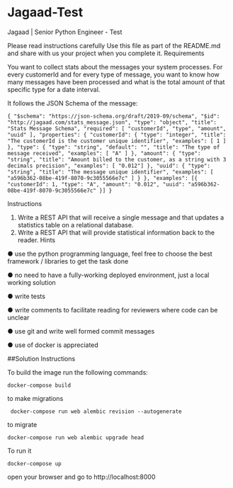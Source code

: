 # Jagaad-Test

Jagaad | Senior Python Engineer - Test

Please read instructions carefully
Use this file as part of the README.md and share with us your project when you complete it.
Requirements

You want to collect stats about the messages your system processes.
For every customerId and for every type of message, you want to know how many
messages have been processed and what is the total amount of that specific type for a date
interval.

It follows the JSON Schema of the message:

`
{
"$schema": "https://json-schema.org/draft/2019-09/schema",
"$id": "http://jagaad.com/stats_message.json",
"type": "object",
"title": "Stats Message Schema",
"required": [
"customerId",
"type",
"amount",
"uuid"
],
"properties": {
"customerId": {
"type": "integer",
"title": "The customerId is the customer unique identifier",
"examples": [
1
]
},
"type": {
"type": "string",
"default": "",
"title": "The type of message received",
"examples": [
"A"
]
},
"amount": {
"type": "string",
"title": "Amount billed to the customer, as a string with 3 decimals
precision", "examples": [
"0.012"]
},
"uuid": {
"type": "string",
"title": "The message unique identifier",
"examples": [
"a596b362-08be-419f-8070-9c3055566e7c"
]
}
},
"examples": [{
"customerId": 1,
"type": "A",
"amount": "0.012",
"uuid": "a596b362-08be-419f-8070-9c3055566e7c"
}]
} 
`

Instructions
1. Write a REST API that will receive a single message and that updates a statistics table
on a relational database.
2. Write a REST API that will provide statistical information back to the reader.
Hints

● use the python programming language, feel free to choose the best framework / libraries
to get the task done

● no need to have a fully-working deployed environment, just a local working solution

● write tests

● write comments to facilitate reading for reviewers where code can be unclear

● use git and write well formed commit messages

● use of docker is appreciated


##Solution Instructions

To build the image run the following commands:

`docker-compose build`

to make migrations

` docker-compose run web alembic revision --autogenerate`

to migrate

`docker-compose run web alembic upgrade head`

To run it

`docker-compose up`

open your browser and go to http://localhost:8000